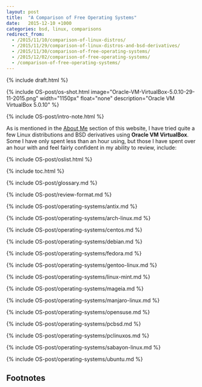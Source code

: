 ```yaml
---
layout: post
title:  "A Comparison of Free Operating Systems"
date:   2015-12-10 +1000
categories: bsd, linux, comparisons
redirect_from:
  - /2015/11/10/comparison-of-linux-distros/
  - /2015/11/29/comparison-of-linux-distros-and-bsd-derivatives/
  - /2015/11/30/comparison-of-free-operating-systems/
  - /2015/12/02/comparison-of-free-operating-systems/
  - /comparison-of-free-operating-systems/
---
```

{% include draft.html %}

{% include OS-post/os-shot.html image="Oracle-VM-VirtualBox-5.0.10-29-11-2015.png" width="1150px" float="none" description="Oracle VM VirtualBox 5.0.10" %}

{% include OS-post/intro-note.html %}

As is mentioned in the [About Me](/about-me/) section of this website, I have tried quite a few Linux distributions and BSD derivatives using **Oracle VM VirtualBox**. Some I have only spent less than an hour using, but those I have spent over an hour with and feel fairly confident in my ability to review, include:

{% include OS-post/oslist.html %}

{% include toc.html %}

{% include OS-post/glossary.md %}

{% include OS-post/review-format.md %}

{% include OS-post/operating-systems/antix.md %}

{% include OS-post/operating-systems/arch-linux.md %}

{% include OS-post/operating-systems/centos.md %}

{% include OS-post/operating-systems/debian.md %}

{% include OS-post/operating-systems/fedora.md %}

{% include OS-post/operating-systems/gentoo-linux.md %}

{% include OS-post/operating-systems/linux-mint.md %}

{% include OS-post/operating-systems/mageia.md %}

{% include OS-post/operating-systems/manjaro-linux.md %}

{% include OS-post/operating-systems/opensuse.md %}

{% include OS-post/operating-systems/pcbsd.md %}

{% include OS-post/operating-systems/pclinuxos.md %}

{% include OS-post/operating-systems/sabayon-linux.md %}

{% include OS-post/operating-systems/ubuntu.md %}

## Footnotes
[^1]: Source: [Arch Linux - Packages Search](https://www.archlinux.org/packages/)
[^2]: Source: [AUR (en) - Packages](https://aur.archlinux.org/packages)
[^3]: Source: [Index of /releases](https://download.enlightenment.org/releases/)
[^4]: Source: [Fedora Package Database](https://admin.fedoraproject.org/pkgdb/packages/)
[^5]: Source: [openSUSE/zypper repository](https://github.com/openSUSE/zypper)
[^6]: Source: [Entropy releases before 138](https://github.com/Sabayon/entropy/releases?after=138)
[^7]: Source: [Entropy releases before 0.6.9](https://github.com/Sabayon/entropy/releases?after=0.6.9)
[^8]: Source: Forum topic ["Important: Sabayon x86 (32bit) is being deprecated"](https://www.sabayon.org/article/important-sabayon-x86-32bit-being-deprecated) by Fabio Erculiani
[^9]: Source: [txt.gz](http://packages.ubuntu.com/wily/allpackages?format=txt.gz).
